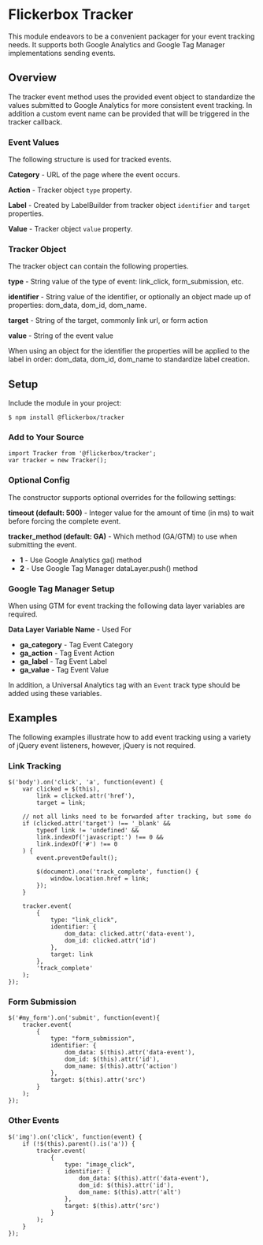 # Flickerbox Tracker

This module endeavors to be a convenient packager for your event tracking needs. It supports both Google Analytics and Google Tag Manager implementations sending events.

## Overview

The tracker event method uses the provided event object to standardize the values submitted to Google Analytics for more consistent event tracking. In addition a custom event name can be provided that will be triggered in the tracker callback.

### Event Values

The following structure is used for tracked events.

**Category** - URL of the page where the event occurs.

**Action** - Tracker object `type` property.

**Label** - Created by LabelBuilder from tracker object `identifier` and `target` properties.

**Value** - Tracker object `value` property.

### Tracker Object

The tracker object can contain the following properties.

**type** - String value of the type of event: link_click, form_submission, etc.

**identifier** - String value of the identifier, or optionally an object made up of properties: dom_data, dom_id, dom_name.

**target** - String of the target, commonly link url, or form action

**value** - String of the event value

When using an object for the identifier the properties will be applied to the label in order: dom_data, dom_id, dom_name to standardize label creation.


## Setup

Include the module in your project:

```
$ npm install @flickerbox/tracker
```

### Add to Your Source

```
import Tracker from '@flickerbox/tracker';
var tracker = new Tracker();
```

### Optional Config

The constructor supports optional overrides for the following settings:

**timeout (default: 500)** - Integer value for the amount of time (in ms) to wait before forcing the complete event.

**tracker_method (default: GA)** - Which method (GA/GTM) to use when submitting the event.

- **1** - Use Google Analytics ga() method
- **2** - Use Google Tag Manager dataLayer.push() method

### Google Tag Manager Setup

When using GTM for event tracking the following data layer variables are required.

**Data Layer Variable Name** - Used For

- **ga_category** - Tag Event Category
- **ga_action** - Tag Event Action
- **ga_label** - Tag Event Label
- **ga_value** - Tag Event Value

In addition, a Universal Analytics tag with an `Event` track type should be added using these variables.

## Examples

The following examples illustrate how to add event tracking using a variety of jQuery event listeners, however, jQuery is not required.

### Link Tracking

```
$('body').on('click', 'a', function(event) {
	var clicked = $(this),
		link = clicked.attr('href'),
		target = link;

	// not all links need to be forwarded after tracking, but some do
	if (clicked.attr('target') !== '_blank' &&
		typeof link != 'undefined' &&
		link.indexOf('javascript:') !== 0 &&
		link.indexOf('#') !== 0
	) {
		event.preventDefault();

		$(document).one('track_complete', function() {
			window.location.href = link;
		});
	}

	tracker.event(
		{
			type: "link_click",
			identifier: {
				dom_data: clicked.attr('data-event'),
				dom_id: clicked.attr('id')
			},
			target: link
		},
		'track_complete'
	);
});
```

### Form Submission

```
$('#my_form').on('submit', function(event){
	tracker.event(
		{
			type: "form_submission",
			identifier: {
				dom_data: $(this).attr('data-event'),
				dom_id: $(this).attr('id'),
				dom_name: $(this).attr('action')
			},
			target: $(this).attr('src')
		}
	);
});
```

### Other Events

```
$('img').on('click', function(event) {
	if (!$(this).parent().is('a')) {
		tracker.event(
			{
				type: "image_click",
				identifier: {
					dom_data: $(this).attr('data-event'),
					dom_id: $(this).attr('id'),
					dom_name: $(this).attr('alt')
				},
				target: $(this).attr('src')
			}
		);
	}
});
```
